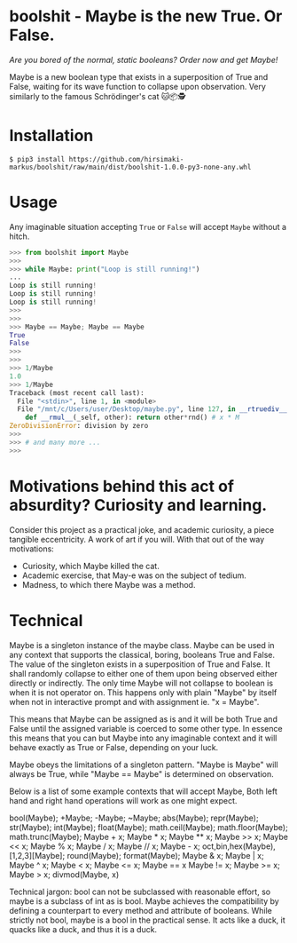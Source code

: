 # boolshit - Maybe is the new True. Or False.

_Are you bored of the normal, static booleans? Order now and get Maybe!_

 Maybe is a new boolean type that exists in a superposition of True and False, waiting for its wave function to collapse upon observation. Very similarly to the famous Schrödinger's cat 🐱📦🕵️

# Installation
```
$ pip3 install https://github.com/hirsimaki-markus/boolshit/raw/main/dist/boolshit-1.0.0-py3-none-any.whl
```

# Usage

Any imaginable situation accepting `True` or `False` will accept `Maybe` without a hitch.

```Python
>>> from boolshit import Maybe
>>>
>>> while Maybe: print("Loop is still running!")
...
Loop is still running!
Loop is still running!
Loop is still running!
>>>
>>>
>>> Maybe == Maybe; Maybe == Maybe
True
False
>>>
>>>
>>> 1/Maybe
1.0
>>> 1/Maybe
Traceback (most recent call last):
  File "<stdin>", line 1, in <module>
  File "/mnt/c/Users/user/Desktop/maybe.py", line 127, in __rtruediv__
    def __rmul__(_self, other): return other*rnd() # x * M
ZeroDivisionError: division by zero
>>>
>>> # and many more ...
>>>
```

# Motivations behind this act of absurdity? Curiosity and learning.

Consider this project as a practical joke, and academic curiosity, a piece tangible eccentricity. A work of art if you will. With that out of the way motivations:

* Curiosity, which Maybe killed the cat.
* Academic exercise, that May-e was on the subject of tedium.
* Madness, to which there Maybe was a method.

# Technical

Maybe is a singleton instance of the maybe class. Maybe can be used in any
context that supports the classical, boring, booleans True and False.
The value of the singleton exists in a superposition of True and False. It
shall randomly collapse to either one of them upon being observed either
directly or indirectly. The only time Maybe will not collapse to boolean
is when it is not operator on. This happens only with plain "Maybe" by
itself when not in interactive prompt and with assignment ie. "x = Maybe".

This means that Maybe can be assigned as is and it will be both True and
False until the assigned variable is coerced to some other type. In
essence this means that you can but Maybe into any imaginable context
and it will behave exactly as True or False, depending on your luck.

Maybe obeys the limitations of a singleton pattern. "Maybe is Maybe" will
always be True, while "Maybe == Maybe" is determined on observation.

Below is a list of some example contexts that will accept Maybe, Both
left hand and right hand operations will work as one might expect.

bool(Maybe); +Maybe; -Maybe; ~Maybe; abs(Maybe); repr(Maybe); str(Maybe);
int(Maybe); float(Maybe); math.ceil(Maybe); math.floor(Maybe);
math.trunc(Maybe); Maybe + x; Maybe * x; Maybe ** x; Maybe >> x;
Maybe << x; Maybe % x; Maybe / x; Maybe // x; Maybe - x;
oct,bin,hex(Maybe), [1,2,3][Maybe]; round(Maybe); format(Maybe);
Maybe & x; Maybe | x; Maybe ^ x; Maybe < x; Maybe <= x; Maybe == x
Maybe != x; Maybe >= x; Maybe > x; divmod(Maybe, x)

Technical jargon: bool can not be subclassed with reasonable effort, so
maybe is a subclass of int as is bool. Maybe achieves the compatibility by
defining a counterpart to every method and attribute of booleans. While
strictly not bool, maybe is a bool in the practical sense. It acts like a
duck, it quacks like a duck, and thus it is a duck.
